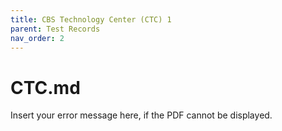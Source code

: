 ```yaml
---
title: CBS Technology Center (CTC) 1
parent: Test Records
nav_order: 2
---
```


# CTC.md

<object data="CBS Pro Series Test Records.pdf" width="1000" height="1000" type='application/pdf'>
  <p>Insert your error message here, if the PDF cannot be displayed.</p>
</object>
